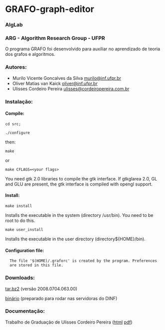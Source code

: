 # GRAFO-graph-editor
### AlgLab
### ARG - Algorithm Research Group - UFPR
O programa GRAFO foi desenvolvido para auxiliar no aprendizado de teoria dos grafos e algoritmos.
### Autores:
- Murilo Vicente Goncalves da Silva <murilo@inf.ufpr.br>
- Oliver Matias van Kaick <oliver@inf.ufpr.br>
- Ulisses Cordeiro Pereira <ulisses@cordeiropereira.com.br>
### Instalação:
#### Compile:
`cd src;`

`./configure`

then:

`make`

or

`make CFLAGS=<your flags>`

You need gtk 2.0 libraries to compile the gtk interface.
If gtkglarea 2.0, GL and GLU are present, the gtk interface is
compiled with opengl support.

#### Install:
`make install`
      
Installs the executable in the system (directory /usr/bin).
You need to be root to do this.

`make user_install`

Installs the executable in the user directory (directory${HOME}/bin).


#### Configuration file:
      The file '$(HOME)/.graforc' is created by the program. Preferences
      are stored in this file.

### Downloads:
[tar.bz2](http://www.inf.ufpr.br/arg/alglab/grafo/downloads/grafo_2008.0704.063.00.tar.bz2) (versão 2008.0704.063.00)

[binário](http://www.inf.ufpr.br/arg/alglab/grafo/downloads/grafo) (preparado para rodar nas servidoras do DINF)

### Documentação:
Trabalho de Graduação de Ulisses Cordeiro Pereira ([html](http://www.inf.ufpr.br/arg/alglab/grafo/docs/grafodoc.html) [pdf](http://www.inf.ufpr.br/arg/alglab/grafo/docs/20080701_TGII-GRAFO-graph-editor.pdf))
